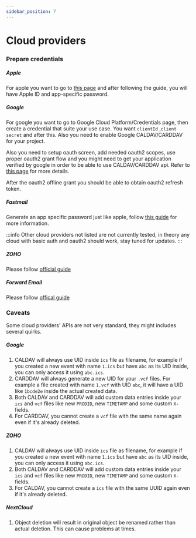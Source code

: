 ```yaml
---
sidebar_position: 7
---
```


# Cloud providers

### Prepare credentials

##### Apple

For apple you want to go to [this page](https://support.apple.com/en-us/HT204397) and after following the guide, you will have Apple ID and app-specific password.

##### Google

For google you want to go to Google Cloud Platform/Credentials page, then create a credential that suite your use case. You want `clientId` ,`client secret` and after this. Also you need to enable Google CALDAV/CARDDAV for your project.

Also you need to setup oauth screen, add needed oauth2 scopes, use proper oauth2 grant flow and you might need to get your application verified by google in order to be able to use CALDAV/CARDDAV api. Refer to [this page](https://developers.google.com/identity/protocols/oauth2) for more details.

After the oauth2 offline grant you should be able to obtain oauth2 refresh token.

##### Fastmail

Generate an app specific password just like apple, follow [this guide](https://www.fastmail.help/hc/en-us/articles/360058752834) for more information.

:::info
Other cloud providers not listed are not currently tested, in theory any cloud with basic auth and oauth2 should work, stay tuned for updates.
:::

##### ZOHO

Please follow [official guide](https://help.zoho.com/portal/en/kb/calendar/syncing-other-calendars/articles/setting-up-caldav-sync-in-zoho-calendar#Configuring_CalDAV_sync_between_Zoho_Calendar_and_your_device)

##### Forward Email

Please follow [offical guide](https://forwardemail.net/en/faq#do-you-support-calendars-caldav)

### Caveats

Some cloud providers' APIs are not very standard, they might includes several quirks.

##### Google

1. CALDAV will always use UID inside `ics` file as filename, for example if you created a new event with name `1.ics` but have `abc` as its UID inside, you can only access it using `abc.ics`.
2. CARDDAV will always generate a new UID for your `.vcf` files. For example a file created with name `1.vcf` with UID `abc`, it will have a UID like `1bcde2e` inside the actual created data.
3. Both CALDAV and CARDDAV will add custom data entries inside your `ics` and `vcf` files like new `PRODID`, new `TIMETAMP` and some custom `X-` fields.
4. For CARDDAV, you cannot create a `vcf` file with the same name again even if it's already deleted.

##### ZOHO

1. CALDAV will always use UID inside `ics` file as filename, for example if you created a new event with name `1.ics` but have `abc` as its UID inside, you can only access it using `abc.ics`.
2. Both CALDAV and CARDDAV will add custom data entries inside your `ics` and `vcf` files like new `PRODID`, new `TIMETAMP` and some custom `X-` fields.
3. For CALDAV, you cannot create a `ics` file with the same UUID again even if it's already deleted.

##### NextCloud

1. Object deletion will result in original object be renamed rather than actual deletion. This can cause problems at times.
